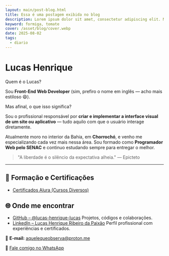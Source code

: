 ```yaml
---
layout: main/post-blog.html
title: Essa é uma postagem exibida no blog
description: Lorem ipsum dolor sit amet, consectetur adipiscing elit. Morbi nec cursus tortor. Ut eu quam consequat, gravida massa vel, luctus diam. Duis congue lacus eget magna faucibus sodales. Curabitur laoreet justo in libero faucibus, at laoreet risus lacinia.
keyword: formiga, tomate
cover: /asset/blog/cover.webp
date: 2025-08-02
tags:
  - diario
---
```


# Lucas Henrique

Quem é o Lucas?

Sou **Front-End Web Developer** (sim, prefiro o nome em inglês — acho mais estiloso 😄).

Mas afinal, o que isso significa?

Sou o profissional responsável por **criar e implementar a interface visual de um site ou aplicativo** — tudo aquilo com que o usuário interage diretamente.

Atualmente moro no interior da Bahia, em **Chorrochó**, e venho me especializando cada vez mais nessa área. Sou formado como **Programador Web pelo SENAC** e continuo estudando sempre para entregar o melhor.

> "A liberdade é o silêncio da expectativa alheia." — Epicteto

---

## 📜 Formação e Certificações

- [Certificados Alura (Cursos Diversos)](https://cursos.alura.com.br/user/lucashenr775/fullCertificate/b42f4654f92e4517ab971845364d18be)

## 🌐 Onde me encontrar

- [GitHub – @lucas-henrique-lucas](https://github.com/lucas-henrique-lucas)
  Projetos, códigos e colaborações.
- [LinkedIn – Lucas Henrique Ribeiro da Paixão](http://www.linkedin.com/in/lucas-henrique-ribeiro-da-paix%C3%A3o-544263363)
  Perfil profissional com experiências e certificados.

📩 **E-mail:** [aquelequeobserva@proton.me](mailto:aquelequeobserva@proton.me)

📱 [Fale comigo no WhatsApp](https://wa.me/5575998280886?text=Vamos+nessa)
